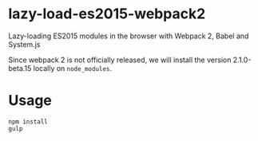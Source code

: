 # lazy-load-es2015-webpack2
Lazy-loading ES2015 modules in the browser with Webpack 2, Babel and System.js

Since webpack 2 is not officially released, we will install the version 2.1.0-beta.15 locally on `node_modules`.

# Usage
```
npm install
gulp
```